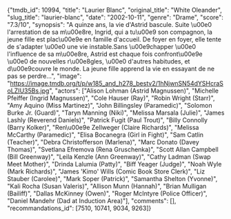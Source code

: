 {"tmdb_id": 10994, "title": "Laurier Blanc", "original_title": "White Oleander", "slug_title": "laurier-blanc", "date": "2002-10-11", "genre": "Drame", "score": "7.3/10", "synopsis": "A quinze ans, la vie d'Astrid bascule. Suite \u00e0 l'arrestation de sa m\u00e8re, Ingrid, qui a tu\u00e9 son compagnon, la jeune fille est plac\u00e9e en famille d'accueil. De foyer en foyer, elle tente de s'adapter \u00e0 une vie instable.Sans \u00e9chapper \u00e0 l'influence de sa m\u00e8re, Astrid est chaque fois confront\u00e9e \u00e0 de nouvelles r\u00e8gles, \u00e0 d'autres habitudes, et d\u00e9couvre le monde. La jeune fille apprend la vie en essayant de ne pas se perdre...", "image": "https://image.tmdb.org/t/p/w185_and_h278_bestv2/1hNjwnSN54dYSHcraSoLZIU35Bs.jpg", "actors": ["Alison Lohman (Astrid Magnussen)", "Michelle Pfeiffer (Ingrid Magnussen)", "Cole Hauser (Ray)", "Robin Wright (Starr)", "Amy Aquino (Miss Martinez)", "John Billingsley (Paramedic)", "Solomon Burke Jr. (Guard)", "Taryn Manning (Niki)", "Melissa Marsala (Julie)", "James Lashly (Reverend Daniels)", "Patrick Fugit (Paul Trout)", "Billy Connolly (Barry Kolker)", "Ren\u00e9e Zellweger (Claire Richards)", "Melissa McCarthy (Paramedic)", "Elisa Bocanegra (Girl in Fight)", "Sam Catlin (Teacher)", "Debra Christofferson (Marlena)", "Marc Donato (Davey Thomas)", "Svetlana Efremova (Rena Gruschenka)", "Scott Allan Campbell (Bill Greenway)", "Leila Kenzle (Ann Greenway)", "Cathy Ladman (Swap Meet Mother)", "Drinda Lalumia (Patty)", "Biff Yeager (Judge)", "Noah Wyle (Mark Richards)", "James 'Kimo' Wills (Comic Book Store Clerk)", "Liz Stauber (Carolee)", "Mark Soper (Patrick)", "Samantha Shelton (Yvonne)", "Kali Rocha (Susan Valeris)", "Allison Munn (Hannah)", "Brian Mulligan (Bailiff)", "Dallas McKinney (Owen)", "Roger McIntyre (Police Officer)", "Daniel Mandehr (Dad at Induction Area)"], "comments": [], "recommandations_id": [7510, 10741, 9034, 9263]}